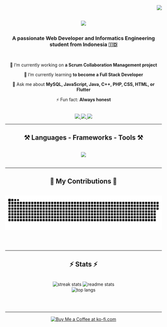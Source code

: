 <img align="right" src="https://visitor-badge.laobi.icu/badge?page_id=HaikalRiyadh.HaikalRiyadh" />

<h1 align="center">
  <img src="https://readme-typing-svg.herokuapp.com/?font=Righteous&size=35&center=true&vCenter=true&width=500&height=70&duration=4000&lines=Hallo!+👋;+I'm+Haikal+Riyadh!;" />
</h1>

<h3 align="center">A passionate Web Developer and Informatics Engineering student from Indonesia 🇮🇩</h3>

<br/>

<div align="center">

 🔭 I’m currently working on **a Scrum Collaboration Management project**
 
 🌱 I’m currently learning **to become a Full Stack Developer**

 💬 Ask me about **MySQL, JavaScript, Java, C++, PHP, CSS, HTML, or Flutter**

 ⚡ Fun fact: **Always honest**

</div>

<br/>

<div align="center"> 
  <a href="mailto:haikalriyadhr@gmail.com">
    <img src="https://img.shields.io/badge/Gmail-333333?style=for-the-badge&logo=gmail&logoColor=red" />
  </a>
  <a href="https://www.linkedin.com/in/haikalriyadhr" target="_blank">
    <img src="https://img.shields.io/badge/LinkedIn-0077B5?style=for-the-badge&logo=linkedin&logoColor=white" />
  </a>
  <a href="https://haikalriyadh.github.io" target="_blank">
     <img src="https://img.shields.io/badge/Portfolio-FF5722?style=for-the-badge&logo=google-chrome&logoColor=white" />
  </a>
</div>

<hr/>

<h2 align="center">⚒️ Languages - Frameworks - Tools ⚒️</h2>
<br/>

<div align="center">
  <img src="https://skillicons.dev/icons?i=mysql,js,java,cpp,php,css,html,flutter,vscode,git,github,figma" />
</div>

<br/>
<hr/>

<div align="center">
  <h2>🐍 My Contributions 🐍</h2>
  <br>
  <img alt="snake animation" src="https://raw.githubusercontent.com/HaikalRiyadh/HaikalRiyadh/main/dist/github-contribution-grid-snake.svg" />
</div>

<br/><br/>
<hr/>

<h2 align="center">⚡ Stats ⚡</h2>
<br/>

<div align="center">
  <img width=390 src="https://github-readme-streak-stats-salesp07.vercel.app/?user=HaikalRiyadh&count_private=true&theme=react&border_radius=10" alt="streak stats"/>
  <img width=390 src="https://github-readme-stats-salesp07.vercel.app/api?username=HaikalRiyadh&count_private=true&show_icons=true&theme=react&rank_icon=github&border_radius=10" alt="readme stats" />
  <br/>
  <img width=325 align="center" src="https://github-readme-stats-salesp07.vercel.app/api/top-langs/?username=HaikalRiyadh&hide=HTML&langs_count=8&layout=compact&theme=react&border_radius=10" alt="top langs" />
</div>

<br/><br/>
<hr/>

<div align="center">
<a href='https://ko-fi.com' target='_blank'><img height='64' style='border:0px;height:64px;' src='https://storage.ko-fi.com/cdn/kofi1.png?v=3' border='0' alt='Buy Me a Coffee at ko-fi.com' /></a>
</div>

<br/>
